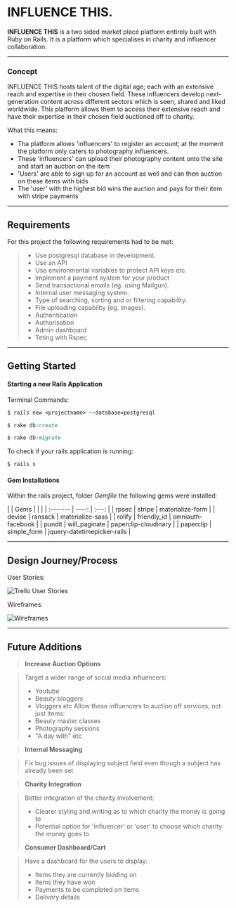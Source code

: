 **INFLUENCE THIS.**
===================


**INFLUENCE THIS** is a two sided market place platform entirely built with Ruby on Rails. It is a platform which specialises in charity and influencer collaboration.

----------

### Concept

INFLUENCE THIS hosts talent of the digital age; each with an extensive reach and expertise in their chosen field. These influencers develop next-generation content across different sectors which is seen, shared and liked worldwide. This platform allows them to access their extensive reach and have their expertise in their chosen field auctioned off to charity.

What this means:

- Tha platform allows 'influencers' to register an account; at the moment the platform only caters to photography influencers.
- These 'influencers' can upload their photography content onto the site and start an auction on the item
- 'Users' are able to sign up for an account as well and can then auction on these items with bids
- The 'user' with the highest bid wins the auction and pays for their item with stripe payments

----------

Requirements
-------------

For this project the following requirements had to be met:


>- Use postgresql database in development.
>- Use an API
>- Use environmental variables to protect API keys etc.
>- Implement a payment system for your product
>- Send transactional emails (eg. using Mailgun).
>- Internal user messaging system.
>- Type of searching, sorting and or filtering capability.
>- File uploading capability (eg. images).
>- Authentication
>- Authorisation
>- Admin dashboard
>- Teting with Rspec

----------

**Getting Started**
-------------

#### Starting a new Rails Application
Terminal Commands:
```ruby
$ rails new <projectname> --database=postgresql
```
```ruby
$ rake db:create
```
```ruby
$ rake db:migrate
```
To check  if your rails application is running:
```ruby
$ rails s
```
#### Gem Installations

Within the rails project, folder  *Gemfile* the following gems were installed:

|     | Gems |  |	 |
| :------- | ----: | :---: |
| rpsec | stripe |  materialize-form   |
| devise | ransack  |  materialize-sass  |
| rolify    |  friendly_id  |  omniauth-facebook  |
| pundit     |   will_paginate |  paperclip-cloudinary |
| paperclip    |  simple_form  | jquery-datetimepicker-rails  |


----------
**Design Journey/Process**
-------------

User Stories:

![Trello User Stories](https://lh3.googleusercontent.com/V8KVsDm3yyw2-ZoaDIHGH_oh0NAf_70Wg5KYLSvpcWP6qxFGU08gPb4yntsBzpB1Ig0bLd8=s0 "TrelloInfluenceThis.png")

Wireframes:

![Wireframes](https://lh3.googleusercontent.com/-MeL7blK2nHA/WP70es5z8bI/AAAAAAAAAD4/uY4J5upPWdMv0jH0Jyf6TI34lCrFaSAlwCLcB/s850/IMG_1117.JPG "IMG_1117.JPG")

----------
**Future Additions**
-------------

> **Increase Auction Options**

> Target a wider range of social media influencers:
>- Youtube
>- Beauty bloggers
>- Vloggers etc
> Allow these influencers to auction off services, not just items:
> - Beauty master classes
>- Photography sessions
>- "A day with" etc

> **Internal Messaging**

> Fix bug issues of displaying subject field even though a subject has already been set

> **Charity Integration**

> Better integration of the charity involvement:
>- Clearer styling and writing as to which charity the money is going to
>- Potential option for 'influencer' or 'user' to choose which charity the money goes to
>
> **Consumer Dashboard/Cart**

> Have a dashboard for the users to display:
>- Items they are currently bidding on
>- Items they have won
>- Payments to be completed on items
>- Delivery details
